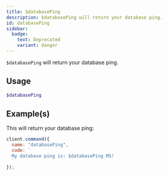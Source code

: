 ```yaml
---
title: $databasePing
description: $databasePing will return your database ping.
id: databasePing
sidebar: 
  badge:
    text: Deprecated
    variant: danger
---
```


`$databasePing` will return your database ping.

## Usage

```php
$databasePing
```

## Example(s)

This will return your database ping:

```javascript
client.command({
  name: "databasePing",
  code: `
  My database ping is: $databasePing MS!
  `
});
```
